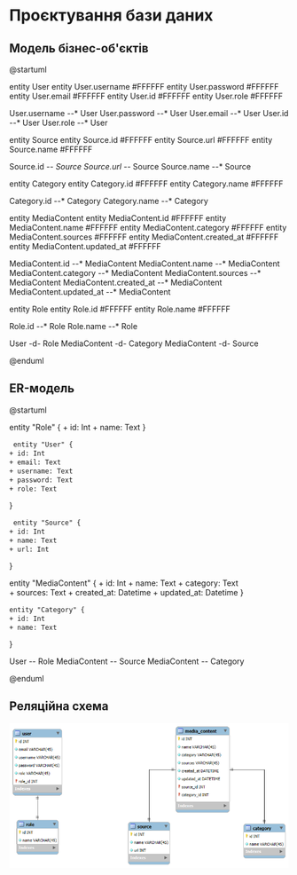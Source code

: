 # Проєктування бази даних

## Модель бізнес-об'єктів

@startuml

entity User
entity User.username #FFFFFF 
entity User.password #FFFFFF
entity User.email #FFFFFF
entity User.id #FFFFFF
entity User.role #FFFFFF

User.username --* User 
User.password --* User 
User.email --* User 
User.id --* User
User.role --* User

entity Source
entity Source.id #FFFFFF
entity Source.url #FFFFFF
entity Source.name #FFFFFF

Source.id *-- Source
Source.url --* Source
Source.name --* Source

entity Category
entity Category.id #FFFFFF
entity Category.name #FFFFFF

Category.id --* Category
Category.name --* Category

entity MediaContent
entity MediaContent.id #FFFFFF
entity MediaContent.name #FFFFFF
entity MediaContent.category #FFFFFF
entity MediaContent.sources #FFFFFF
entity MediaContent.created_at #FFFFFF
entity MediaContent.updated_at #FFFFFF

MediaContent.id --* MediaContent
MediaContent.name --* MediaContent
MediaContent.category --* MediaContent
MediaContent.sources --* MediaContent
MediaContent.created_at --* MediaContent
MediaContent.updated_at --* MediaContent

entity Role
entity Role.id #FFFFFF
entity Role.name #FFFFFF

Role.id --* Role
Role.name --* Role

User -d- Role 
MediaContent -d- Category
MediaContent -d- Source

@enduml

## ER-модель

@startuml

   entity "Role" {
    + id: Int 
    + name: Text
  }
  
     entity "User" {
    + id: Int
    + email: Text
    + username: Text
    + password: Text
    + role: Text
  }
  
     entity "Source" {
    + id: Int
    + name: Text
    + url: Int
  }

   entity "MediaContent" {
    + id: Int
    + name: Text
    + category: Text  
    + sources: Text
    + created_at: Datetime 
    + updated_at: Datetime 
  }
  
    entity "Category" {
    + id: Int
    + name: Text
  }
  
  User -- Role
  MediaContent -- Source
  MediaContent -- Category

@enduml

## Реляційна схема

![](scheme.png)

